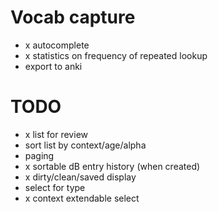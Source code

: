 # Vocab capture

- x autocomplete
- x statistics on frequency of repeated lookup
- export to anki

# TODO

- x list for review
- sort list by context/age/alpha
- paging
- x sortable dB entry history (when created)
- x dirty/clean/saved display
- select for type
- x context extendable select
